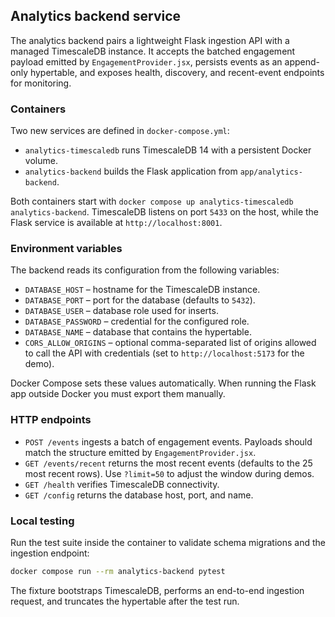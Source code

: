 ## Analytics backend service

The analytics backend pairs a lightweight Flask ingestion API with a managed
TimescaleDB instance. It accepts the batched engagement payload emitted by
`EngagementProvider.jsx`, persists events as an append-only hypertable, and
exposes health, discovery, and recent-event endpoints for monitoring.

### Containers

Two new services are defined in `docker-compose.yml`:

- `analytics-timescaledb` runs TimescaleDB 14 with a persistent Docker volume.
- `analytics-backend` builds the Flask application from `app/analytics-backend`.

Both containers start with `docker compose up analytics-timescaledb
analytics-backend`. TimescaleDB listens on port `5433` on the host, while the
Flask service is available at `http://localhost:8001`.

### Environment variables

The backend reads its configuration from the following variables:

- `DATABASE_HOST` – hostname for the TimescaleDB instance.
- `DATABASE_PORT` – port for the database (defaults to `5432`).
- `DATABASE_USER` – database role used for inserts.
- `DATABASE_PASSWORD` – credential for the configured role.
- `DATABASE_NAME` – database that contains the hypertable.
- `CORS_ALLOW_ORIGINS` – optional comma-separated list of origins allowed to
  call the API with credentials (set to `http://localhost:5173` for the demo).

Docker Compose sets these values automatically. When running the Flask app
outside Docker you must export them manually.

### HTTP endpoints

- `POST /events` ingests a batch of engagement events. Payloads should match
  the structure emitted by `EngagementProvider.jsx`.
- `GET /events/recent` returns the most recent events (defaults to the 25 most
  recent rows). Use `?limit=50` to adjust the window during demos.
- `GET /health` verifies TimescaleDB connectivity.
- `GET /config` returns the database host, port, and name.

### Local testing

Run the test suite inside the container to validate schema migrations and the
ingestion endpoint:

```bash
docker compose run --rm analytics-backend pytest
```

The fixture bootstraps TimescaleDB, performs an end-to-end ingestion request,
and truncates the hypertable after the test run.
